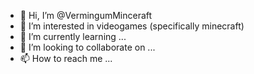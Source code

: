- 👋 Hi, I’m @VermingumMinceraft
- 👀 I’m interested in videogames (specifically minecraft)
- 🌱 I’m currently learning ...
- 💞️ I’m looking to collaborate on ...
- 📫 How to reach me ...

<!---
VermingumMinceraft/VermingumMinceraft is a ✨ special ✨ repository because its `README.md` (this file) appears on your GitHub profile.
You can click the Preview link to take a look at your changes.
--->
